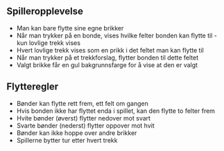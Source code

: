 ## Spilleropplevelse

- Man kan bare flytte sine egne brikker
- Når man trykker på en bonde, vises hvilke felter bonden kan flytte til - kun lovlige trekk vises
- Hvert lovlige trekk vises som en prikk i det feltet man kan flytte til
- Når man trykker på et trekkforslag, flytter bonden til dette feltet
- Valgt brikke får en gul bakgrunnsfarge for å vise at den er valgt

## Flytteregler

- Bønder kan flytte rett frem, ett felt om gangen
- Hvis bonden ikke har flyttet enda i spillet, kan den flytte to felter frem
- Hvite bønder (øverst) flytter nedover mot svart
- Svarte bønder (nederst) flytter oppover mot hvit
- Bønder kan ikke hoppe over andre brikker
- Spillerne bytter tur etter hvert trekk
